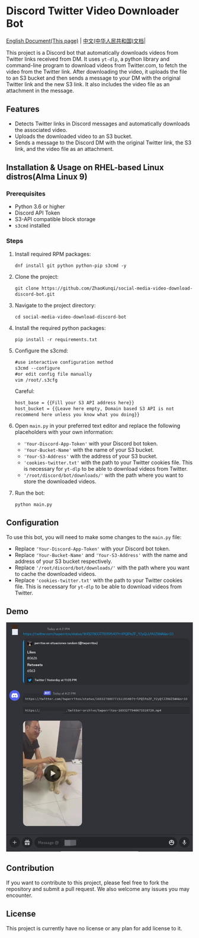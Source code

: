 # Discord Twitter Video Downloader Bot

[English Document(This page)](README.md) | [中文(中华人民共和国)文档](README_ZHCN.md)|

This project is a Discord bot that automatically downloads videos from Twitter links received from DM. It uses `yt-dlp`, a python library and command-line program to download videos from Twitter.com, to fetch the video from the Twitter link. After downloading the video, it uploads the file to an S3 bucket and then sends a message to your DM with the original Twitter link and the new S3 link. It also includes the video file as an attachment in the message. 

## Features

- Detects Twitter links in Discord messages and automatically downloads the associated video.
- Uploads the downloaded video to an S3 bucket.
- Sends a message to the Discord DM with the original Twitter link, the S3 link, and the video file as an attachment.

## Installation & Usage on RHEL-based Linux distros(Alma Linux 9)

### Prerequisites

- Python 3.6 or higher
- Discord API Token
- S3-API compatible block storage
- `s3cmd` installed

### Steps

1. Install required RPM packages:
   ```
   dnf install git python python-pip s3cmd -y
   ```

2. Clone the project:
   ```
   git clone https://github.com/ZhaoKunqi/social-media-video-download-discord-bot.git
   ```
3. Navigate to the project directory:
   ```
   cd social-media-video-download-discord-bot
   ```
4. Install the required python packages:
   ```
   pip install -r requirements.txt
   ```

5. Configure the s3cmd:
   ```
   #use interactive configuration method
   s3cmd --configure
   #or edit config file manually
   vim /root/.s3cfg
   ```

   Careful:
   ```
   host_base = {{Fill your S3 API address here}}
   host_bucket = {{Leave here empty, Domain based S3 API is not recommend here unless you know what you doing}}
   ```


6. Open `main.py` in your preferred text editor and replace the following placeholders with your own information:
   - `'Your-Discord-App-Token'` with your Discord bot token.
   - `'Your-Bucket-Name'` with the name of your S3 bucket.
   - `'Your-S3-Address'` with the address of your S3 bucket.
   - `'cookies-twitter.txt'` with the path to your Twitter cookies file. This is necessary for `yt-dlp` to be able to download videos from Twitter.
   - `'/root/discord/bot/downloads/'` with the path where you want to store the downloaded videos.
7. Run the bot:
   ```
   python main.py
   ```

## Configuration

To use this bot, you will need to make some changes to the `main.py` file:

- Replace `'Your-Discord-App-Token'` with your Discord bot token.
- Replace `'Your-Bucket-Name'` and `'Your-S3-Address'` with the name and address of your S3 bucket respectively.
- Replace `'/root/discord/bot/downloads/'` with the path where you want to cache the downloaded videos.
- Replace `'cookies-twitter.txt'` with the path to your Twitter cookies file. This is necessary for `yt-dlp` to be able to download videos from Twitter.

## Demo

![example01.jpg](example01.jpg)

## Contribution

If you want to contribute to this project, please feel free to fork the repository and submit a pull request. We also welcome any issues you may encounter.

## License

This project is currently have no license or any plan for add license to it.

